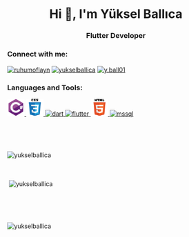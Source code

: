 <h1 align="center">Hi 👋, I'm Yüksel Ballıca</h1>
<h3 align="center">Flutter Developer</h3>


<h3 align="left">Connect with me:</h3>
<p align="left">
<a href="https://twitter.com/ruhumoflayn" target="blank"><img align="center" src="https://raw.githubusercontent.com/rahuldkjain/github-profile-readme-generator/master/src/images/icons/Social/twitter.svg" alt="ruhumoflayn" height="30" width="40" /></a>
<a href="https://linkedin.com/in/yukselballica" target="blank"><img align="center" src="https://raw.githubusercontent.com/rahuldkjain/github-profile-readme-generator/master/src/images/icons/Social/linked-in-alt.svg" alt="yukselballica" height="30" width="40" /></a>
<a href="https://instagram.com/y.ball01" target="blank"><img align="center" src="https://raw.githubusercontent.com/rahuldkjain/github-profile-readme-generator/master/src/images/icons/Social/instagram.svg" alt="y.ball01" height="30" width="40" /></a>
</p>

<h3 align="left">Languages and Tools:</h3>
<p align="left"> <a href="https://www.w3schools.com/cs/" target="_blank" rel="noreferrer"> <img src="https://raw.githubusercontent.com/devicons/devicon/master/icons/csharp/csharp-original.svg" alt="csharp" width="40" height="40"/> </a> <a href="https://www.w3schools.com/css/" target="_blank" rel="noreferrer"> <img src="https://raw.githubusercontent.com/devicons/devicon/master/icons/css3/css3-original-wordmark.svg" alt="css3" width="40" height="40"/> </a> <a href="https://dart.dev" target="_blank" rel="noreferrer"> <img src="https://www.vectorlogo.zone/logos/dartlang/dartlang-icon.svg" alt="dart" width="40" height="40"/> </a> <a href="https://flutter.dev" target="_blank" rel="noreferrer"> <img src="https://www.vectorlogo.zone/logos/flutterio/flutterio-icon.svg" alt="flutter" width="40" height="40"/> </a> <a href="https://www.w3.org/html/" target="_blank" rel="noreferrer"> <img src="https://raw.githubusercontent.com/devicons/devicon/master/icons/html5/html5-original-wordmark.svg" alt="html5" width="40" height="40"/> </a> <a href="https://www.microsoft.com/en-us/sql-server" target="_blank" rel="noreferrer"> <img src="https://www.svgrepo.com/show/303229/microsoft-sql-server-logo.svg" alt="mssql" width="40" height="40"/> </a> </p>

<br> 
<br> 
<br> 
<p><img align="left" src="https://github-readme-stats.vercel.app/api/top-langs?username=yukselballica&show_icons=true&locale=en&layout=compact" alt="yukselballica" /></p>

<br> 
<br> 
<br> 
<p>&nbsp;<img align="center" src="https://github-readme-stats.vercel.app/api?username=yukselballica&show_icons=true&locale=en" alt="yukselballica" /></p>

<br> 
<br> 
<br> 
<p><img align="center" src="https://github-readme-streak-stats.herokuapp.com/?user=yukselballica&" alt="yukselballica" /></p>
